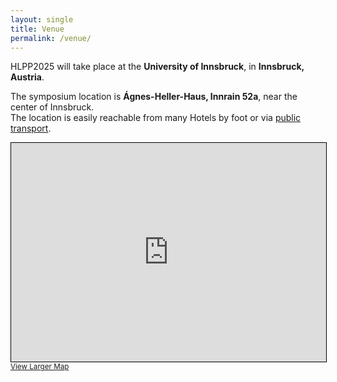 ```yaml
---
layout: single
title: Venue
permalink: /venue/
---
```


HLPP2025 will take place at the **University of Innsbruck**, in **Innsbruck, Austria**.

The symposium location is **Ágnes-Heller-Haus, Innrain 52a**, near the center of Innsbruck.  
The location is easily reachable from many Hotels by foot or via [public transport](https://www.ivb.at/en).

<iframe width="100%" height="350" src="https://www.openstreetmap.org/export/embed.html?bbox=11.382801532745363%2C47.26102906874126%2C11.384620070457458%2C47.26336264999815&amp;layer=mapnik&amp;marker=47.262195872227394%2C11.38371080160141" style="border: 1px solid black"></iframe>
<br/><small><a href="https://www.openstreetmap.org/?mlat=47.26220&amp;mlon=11.38371#map=19/47.26220/11.38371">View Larger Map</a></small>
